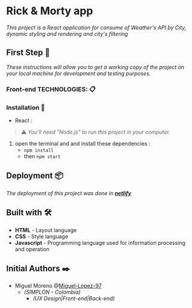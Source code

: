 # Rick & Morty app

_This project is a React application for consume of Weather's API by City, dynamic styling and rendering and city's filtering_

## First Step 🚀

_These instructions will allow you to get a working copy of the project on your local machine for development and testing purposes._


### Front-end TECHNOLOGIES: 📋

### Installation 🔧

-  React : 
 > ⚠️ _You'll need _"Node.js"_ to run this project in your computer._ 
 1. open the terminal and and install these dependencies  :   
    - `npm install`
    - then `npm start`

## Deployment 📦

_The deployment of this project was done in [**netlify**](https://miguel-lopez-weather-app.netlify.app/)_

## Built with 🛠️

* **HTML** - Layout language
* **CSS** - Style language
* **Javascript** - Programming language used for information processing and operation

## Initial Authors ✒️

- Miguel Moreno @[Miguel-Lopez-97](https://github.com/Miguel-Lopez-97)
   -  _(SIMPLON - Colombia)_
       -  _(UX Design|Front-end|Back-end)_
